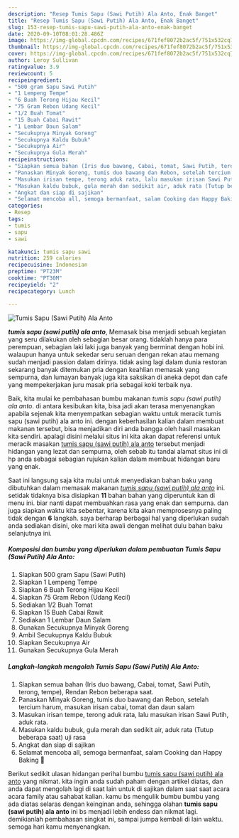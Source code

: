 ```yaml
---
description: "Resep Tumis Sapu (Sawi Putih) Ala Anto, Enak Banget"
title: "Resep Tumis Sapu (Sawi Putih) Ala Anto, Enak Banget"
slug: 153-resep-tumis-sapu-sawi-putih-ala-anto-enak-banget
date: 2020-09-10T08:01:28.486Z
image: https://img-global.cpcdn.com/recipes/671fef8072b2ac5f/751x532cq70/tumis-sapu-sawi-putih-ala-anto-foto-resep-utama.jpg
thumbnail: https://img-global.cpcdn.com/recipes/671fef8072b2ac5f/751x532cq70/tumis-sapu-sawi-putih-ala-anto-foto-resep-utama.jpg
cover: https://img-global.cpcdn.com/recipes/671fef8072b2ac5f/751x532cq70/tumis-sapu-sawi-putih-ala-anto-foto-resep-utama.jpg
author: Leroy Sullivan
ratingvalue: 3.9
reviewcount: 5
recipeingredient:
- "500 gram Sapu Sawi Putih"
- "1 Lempeng Tempe"
- "6 Buah Terong Hijau Kecil"
- "75 Gram Rebon Udang Kecil"
- "1/2 Buah Tomat"
- "15 Buah Cabai Rawit"
- "1 Lembar Daun Salam"
- "Secukupnya Minyak Goreng"
- "Secukupnya Kaldu Bubuk"
- "Secukupnya Air"
- "Secukupnya Gula Merah"
recipeinstructions:
- "Siapkan semua bahan (Iris duo bawang, Cabai, tomat, Sawi Putih, terong, tempe), Rendan Rebon beberapa saat."
- "Panaskan Minyak Goreng, tumis duo bawang dan Rebon, setelah tercium harum, masukan irisan cabai, tomat dan daun salam"
- "Masukan irisan tempe, terong aduk rata, lalu masukan irisan Sawi Putih, aduk rata."
- "Masukan kaldu bubuk, gula merah dan sedikit air, aduk rata (Tutup beberapa saat) uji rasa"
- "Angkat dan siap di sajikan"
- "Selamat mencoba all, semoga bermanfaat, salam Cooking dan Happy Baking 🙏"
categories:
- Resep
tags:
- tumis
- sapu
- sawi

katakunci: tumis sapu sawi 
nutrition: 259 calories
recipecuisine: Indonesian
preptime: "PT23M"
cooktime: "PT30M"
recipeyield: "2"
recipecategory: Lunch

---
```



![Tumis Sapu (Sawi Putih) Ala Anto](https://img-global.cpcdn.com/recipes/671fef8072b2ac5f/751x532cq70/tumis-sapu-sawi-putih-ala-anto-foto-resep-utama.jpg)

<b><i>tumis sapu (sawi putih) ala anto</i></b>, Memasak bisa menjadi sebuah kegiatan yang seru dilakukan oleh sebagian besar orang. tidaklah hanya para perempuan, sebagian laki laki juga banyak yang berminat dengan hobi ini. walaupun hanya untuk sekedar seru seruan dengan rekan atau memang sudah menjadi passion dalam dirinya. tidak asing lagi dalam dunia restoran sekarang banyak ditemukan pria dengan keahlian memasak yang sempurna, dan lumayan banyak juga kita saksikan di aneka depot dan cafe yang mempekerjakan juru masak pria sebagai koki terbaik nya.

Baik, kita mulai ke pembahasan bumbu makanan <i>tumis sapu (sawi putih) ala anto</i>. di antara kesibukan kita, bisa jadi akan terasa menyenangkan apabila sejenak kita menyempatkan sebagian waktu untuk meracik tumis sapu (sawi putih) ala anto ini. dengan keberhasilan kalian dalam membuat makanan tersebut, bisa menjadikan diri anda bangga oleh hasil masakan kita sendiri. apalagi disini melalui situs ini kita akan dapat referensi untuk meracik masakan <u>tumis sapu (sawi putih) ala anto</u> tersebut menjadi hidangan yang lezat dan sempurna, oleh sebab itu tandai alamat situs ini di hp anda sebagai sebagian rujukan kalian dalam membuat hidangan baru yang enak.




Saat ini langsung saja kita mulai untuk menyediakan bahan baku yang dibutuhkan dalam memasak makanan <u><i>tumis sapu (sawi putih) ala anto</i></u> ini. setidak tidaknya bisa disiapkan <b>11</b> bahan bahan yang diperuntuk kan di menu ini. biar nanti dapat membuahkan rasa yang enak dan sempurna. dan juga siapkan waktu kita sebentar, karena kita akan memprosesnya paling tidak dengan <b>6</b> langkah. saya berharap berbagai hal yang diperlukan sudah anda sediakan disini, oke mari kita awali dengan melihat dulu bahan baku selanjutnya ini.

<!--inarticleads1-->

##### Komposisi dan bumbu yang diperlukan dalam pembuatan Tumis Sapu (Sawi Putih) Ala Anto:

1. Siapkan 500 gram Sapu (Sawi Putih)
1. Siapkan 1 Lempeng Tempe
1. Siapkan 6 Buah Terong Hijau Kecil
1. Siapkan 75 Gram Rebon (Udang Kecil)
1. Sediakan 1/2 Buah Tomat
1. Siapkan 15 Buah Cabai Rawit
1. Sediakan 1 Lembar Daun Salam
1. Gunakan Secukupnya Minyak Goreng
1. Ambil Secukupnya Kaldu Bubuk
1. Siapkan Secukupnya Air
1. Gunakan Secukupnya Gula Merah




<!--inarticleads2-->

##### Langkah-langkah mengolah Tumis Sapu (Sawi Putih) Ala Anto:

1. Siapkan semua bahan (Iris duo bawang, Cabai, tomat, Sawi Putih, terong, tempe), Rendan Rebon beberapa saat.
1. Panaskan Minyak Goreng, tumis duo bawang dan Rebon, setelah tercium harum, masukan irisan cabai, tomat dan daun salam
1. Masukan irisan tempe, terong aduk rata, lalu masukan irisan Sawi Putih, aduk rata.
1. Masukan kaldu bubuk, gula merah dan sedikit air, aduk rata (Tutup beberapa saat) uji rasa
1. Angkat dan siap di sajikan
1. Selamat mencoba all, semoga bermanfaat, salam Cooking dan Happy Baking 🙏




Berikut sedikit ulasan hidangan perihal bumbu <u>tumis sapu (sawi putih) ala anto</u> yang nikmat. kita ingin anda sudah paham dengan artikel diatas, dan anda dapat mengolah lagi di saat lain untuk di sajikan dalam saat saat acara acara family atau sahabat kalian. kamu bs mengulik bumbu bumbu yang ada diatas selaras dengan keinginan anda, sehingga olahan <b>tumis sapu (sawi putih) ala anto</b> ini bs menjadi lebih endess dan nikmat lagi. demikianlah pembahasan singkat ini, sampai jumpa kembali di lain waktu. semoga hari kamu menyenangkan.

